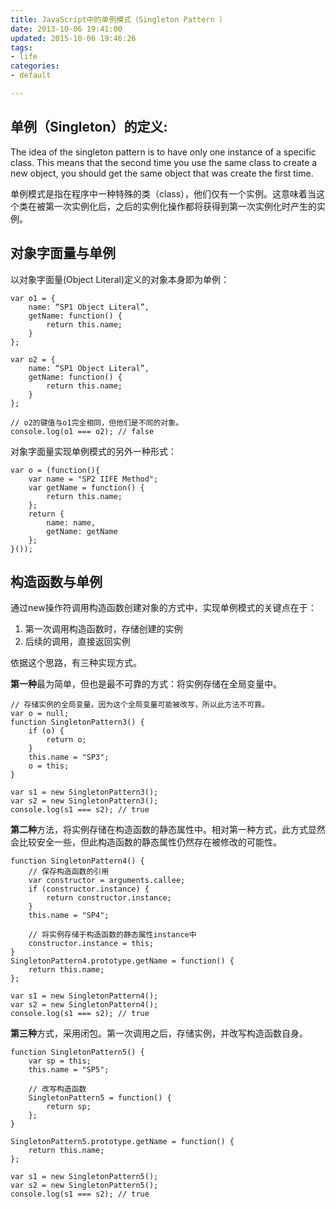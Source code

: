 ```yaml
---
title: JavaScript中的单例模式（Singleton Pattern ）
date: 2013-10-06 19:41:00
updated: 2015-10-06 19:46:26
tags: 
- life
categories: 
- default

---
```

## 单例（Singleton）的定义:
The idea of the singleton pattern is to have only one instance of a specific class. This means that the second time you use the same class to create a new object, you should get the same object that was create the first time.

单例模式是指在程序中一种特殊的类（class），他们仅有一个实例。这意味着当这个类在被第一次实例化后，之后的实例化操作都将获得到第一次实例化时产生的实例。

## 对象字面量与单例

以对象字面量(Object Literal)定义的对象本身即为单例：


<!--more-->


    var o1 = {
        name: “SP1 Object Literal”,
        getName: function() {
            return this.name;
        }
    };
    
    var o2 = {
        name: “SP1 Object Literal”,
        getName: function() {
            return this.name;
        }
    };
    
    // o2的键值与o1完全相同，但他们是不同的对象。
    console.log(o1 === o2); // false


对象字面量实现单例模式的另外一种形式：

    var o = (function(){
        var name = "SP2 IIFE Method";
        var getName = function() {
            return this.name;
        };
        return {
            name: name,
            getName: getName
        };
    }());

## 构造函数与单例

通过new操作符调用构造函数创建对象的方式中，实现单例模式的关键点在于：

 1. 第一次调用构造函数时，存储创建的实例
 2. 后续的调用，直接返回实例

依据这个思路，有三种实现方式。

**第一种**最为简单，但也是最不可靠的方式：将实例存储在全局变量中。

    // 存储实例的全局变量。因为这个全局变量可能被改写，所以此方法不可靠。
    var o = null;
    function SingletonPattern3() {
        if (o) {
            return o;
        }
        this.name = "SP3";
        o = this;
    }
    
    var s1 = new SingletonPattern3();
    var s2 = new SingletonPattern3();
    console.log(s1 === s2); // true

**第二种**方法，将实例存储在构造函数的静态属性中。相对第一种方式，此方式显然会比较安全一些，但此构造函数的静态属性仍然存在被修改的可能性。

    function SingletonPattern4() {
        // 保存构造函数的引用
        var constructor = arguments.callee;
        if (constructor.instance) { 
            return constructor.instance;
        }
        this.name = "SP4";
    
        // 将实例存储于构造函数的静态属性instance中
        constructor.instance = this;
    }
    SingletonPattern4.prototype.getName = function() {
        return this.name;
    };
    
    var s1 = new SingletonPattern4();
    var s2 = new SingletonPattern4();
    console.log(s1 === s2); // true

**第三种**方式，采用闭包。第一次调用之后，存储实例，并改写构造函数自身。

    function SingletonPattern5() {
        var sp = this;
        this.name = "SP5";
    
        // 改写构造函数
        SingletonPattern5 = function() {
            return sp;
        };
    }
    
    SingletonPattern5.prototype.getName = function() {
        return this.name;
    };
    
    var s1 = new SingletonPattern5();
    var s2 = new SingletonPattern5();
    console.log(s1 === s2); // true
